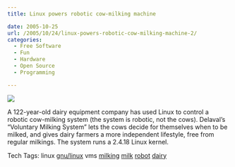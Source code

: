 ```yaml
---
title: Linux powers robotic cow-milking machine

date: 2005-10-25
url: /2005/10/24/linux-powers-robotic-cow-milking-machine-2/
categories:
  - Free Software
  - Fun
  - Hardware
  - Open Source
  - Programming

---
```

[<img border="0" src="http://photos1.blogger.com/blogger/90/1737/320/delaval_vms-thm.jpg" />][1]
  
A 122-year-old dairy equipment company has used Linux to control a robotic cow-milking system (the system is robotic, not the cows). Delaval&#8217;s &#8220;Voluntary Milking System&#8221; lets the cows decide for themselves when to be milked, and gives dairy farmers a more independent lifestyle, free from regular milkings. The system runs a 2.4.18 Linux kernel.

<div>
  Tech Tags: linux <a rel="tag" href="http://technorati.com/tag/gnu/linux">gnu/linux</a> vms <a rel="tag" href="http://technorati.com/tag/milking">milking</a> <a rel="tag" href="http://technorati.com/tag/milk">milk</a> <a rel="tag" href="http://technorati.com/tag/robot">robot</a> <a rel="tag" href="http://technorati.com/tag/dairy">dairy</a>
</div>

 [1]: http://photos1.blogger.com/blogger/90/1737/1600/delaval_vms-thm.jpg